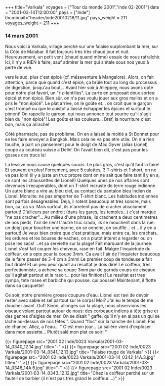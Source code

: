 +++
title="Varkala"
voyages = ["Tour du monde 2001","inde 02-2001"]
date = "2001-03-14T12:00:00"
pays = ["Inde"]
thumbnail="header/inde20010218/11.jpg"
pays_weight = 211
voyages_weight = 211
+++
### 14 mars 2001

Nous voici à Varkala, village perché sur une falaise surplombant la mer, sur 
la Côte de Malabar. Il fait toujours très très chaud jour et nuit. Heureusement, 
un petit vent (chaud quand même) essaie de nous rafraîchir. Ici, il n'y a RIEN 
à faire, sauf admirer la mer qui s'étale sous nos yeux à perte de vue.

vers le sud, plus c'est épicé (cf. mésaventure à Mangalore). Alors, on fait 
attention, parce que quand c'est épicé, ça brûle tout au long du processus de 
digestion, jusqu'au bout... Avant hier soir,à Alleppey, nous avons opté pour 
notre plat favori, un "riz-lentilles". La carte en proposait deux sortes: épicé 
et non épicé. Bien sûr, on n'a pas voulu jouer aux gros malins et on a pris 
le "non épicé". Le plat arrive, on le goûte et... on croit que le garçon s'est 
trompé ou que le cuistot a laissé échapper les épices et surtout le piment! 
On rappelle le garcon, qui nous annonce tout sourire qu'il s'agit bien du "non 
épicé"! Les goûts et les couleurs... Bref, la nourriture c'est bon, mais ça 
arrache!

Côté pharmacie, pas de problème. On en a laissé la moitié a St Bonnet pour 
se les faire envoyer a Bangkok. Mais cela ne va pas etre utile. On n'a rien 
touche, a part un pansement pour le doigt de Mac Gyver (alias Lionel) coupe 
au couteau suisse a Delhi! On l'avait bien dit, c'est pas pour les gosses ces 
trucs la!

La lessive nous cause quelques soucis. Le plus gros, c'est qu'il faut la faire! 
Et souvent en plus! Forcement, avec 5 culottes, 3 T-shirts et 1 short, on ne 
va pas loin! (il y a juste un truc propre dont on ne sait que faire tant il 
y en a, ce sont les chaussettes de Lionel!) Quelques unes de nos affaires sont 
devenues irrecuperables, dont un T-shirt incruste de terre rouge indienne. Un 
autre blanc a vire au bleu ciel, au contact du pantalon bleu indien de Lionel. 
Moralite: ne pas emporter de T-shirt blanc. Les habitudes indiennes sont parfois 
desagreables. Deja, il rotent beaucoup et tres sonore, mais bon, ca, ca va. 
Mais surtout, ils n'arretent pas de cracher absolument partout! D'ailleurs par 
endroit (dans les gares, les temples...) c'est marque "ne pas cracher"... Au 
milieu d'une phrase, ils crachent a deux centimetres de nos pieds, l'air de 
rien! L'autre truc crado, ils se mouchent dans la rue: un doigt pour boucher 
une narine, on se oenche, on souffle... et... il y en a partout! Je veux bien 
croire que c'est pratique, mais entre ca, les crachats, les ordures et les bouses 
de vaches, on a plutot interet a regarder ou on pose les sacs! ...et sa serviette 
sur la plage! Fait marquant de la journee: Lionel s'est fait couper les cheveux, 
rase en fait. Malgre l'inquietude du coiffeur, on a opte pour la coupe 3mm. 
Ca avait l'air de l'inquieter beaucoup de le faire passer de 3-4 cm a 3mm! Le 
premier coup de tondeuse a fait tout drole! Et un peu peur quant au resultat 
je dois dire! Le coiffeur, tres perfectionniste, a acheve sa coupe 3mm par de 
garnds coups de ciseaux qu'il agitait partout et le rasoir... pour les finitions! 
Le resultat est tres sympa, tete rasee et barbiche qui pousse, qui pousse! Maintenant, 
il flotte dans sa casquette! 

Ce soir, notre première grosse coupure d'eau. Lionel est ravi de devoir rester 
avec sable et sel partout sur le corps! Moi? J'ai eu le temps de me doucher 
avant. Ouf! Sinon, allonges sur la plage, nous observions les oiseaux volant 
partout autour de nous: des corbeaux indiens à tête grise et des genres d'aigles 
de mer. On se disait " gaffe, qu'il n'y en ai pas un qui se lâche au-dessus 
de nos têtes ". Quand "floc" sur la hanche de Lionel! Pas de chance. Allez, 
a l'eau... " C'est mon jour... La salière vient d'exploser dans mon assiette... 
Plutôt salé mon plat ce soir! "


<div id="TOTO">{{< figurepage src="2001 02 Inde/0023 Varkala/2001-03-14_0340_12.14.jpg" title="-"  >}}
{{< figurepage src="2001 02 Inde/0023 Varkala/2001-03-14_0341_12.13.jpg" title="Falaise rouge de Varkala"  >}}
{{< figurepage src="2001 02 Inde/0023 Varkala/2001-03-14_0342_14A.3.jpg" title="-"  >}}
{{< figurepage src="2001 02 Inde/0023 Varkala/2001-03-14_0346_14A.6.jpg" title="-"  >}}
{{< figurepage src="2001 02 Inde/0023 Varkala/2001-03-14_0343_12.12.jpg" title="Chez le coiffeur perché sur un fauteil de barbier (il n'est pas très grand le coiffeur....)"  >}}
</DIV>

